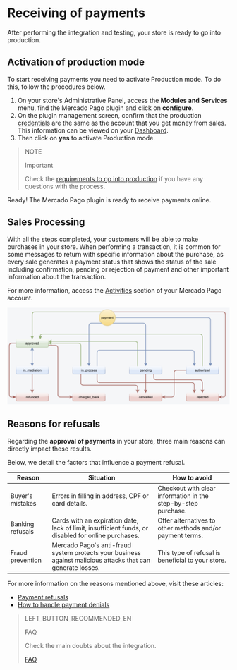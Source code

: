 # Receiving of payments
 
After performing the integration and testing, your store is ready to go into production.
 
## Activation of production mode
 
To start receiving payments you need to activate Production mode. To do this, follow the procedures below.
 
1. On your store's Administrative Panel, access the **Modules and Services** menu, find the Mercado Pago plugin and click on **configure**.
2. On the plugin management screen, confirm that the production [credentials](https://www.mercadopago[FAKER][URL][DOMAIN]/developers/en/guides/resources/credentials) are the same as the account that you get money from sales. This information can be viewed on your [Dashboard](https://www.mercadopago.com.br/developers/panel).
3. Then click on **yes** to activate Production mode.
 
> NOTE
>
> Important
>
> Check the [requirements to go into production](https://www.mercadopago[FAKER][URL][DOMAIN]/developers/en/guides/manage-account/account/go-live-requirements) if you have any questions with the process.
 
Ready! The Mercado Pago plugin is ready to receive payments online.
 
## Sales Processing
 
With all the steps completed, your customers will be able to make purchases in your store. When performing a transaction, it is common for some messages to return with specific information about the purchase, as every sale generates a payment status that shows the status of the sale including confirmation, pending or rejection of payment and other important information about the transaction.
 
For more information, access the [Activities](https://www.mercadopago[FAKER][URL][DOMAIN]/activities) section of your Mercado Pago account.
 
![Payment status](/images/prestashop/status_en.png)

## Reasons for refusals 

Regarding the **approval of payments** in your store, three main reasons can directly impact these results.  

Below, we detail the factors that influence a payment refusal.

| Reason | Situation | How to avoid |
|---|---|---|
| Buyer's mistakes | Errors in filling in address, CPF or card details. | Checkout with clear information in the step-by-step purchase. |
| Banking refusals | Cards with an expiration date, lack of limit, insufficient funds, or disabled for online purchases. | Offer alternatives to other methods and/or payment terms. |
| Fraud prevention | Mercado Pago's anti-fraud system protects your business against malicious attacks that can generate losses.| This type of refusal is beneficial to your store. |

For more information on the reasons mentioned above, visit these articles:

* [Payment refusals](https://conteudo.mercadopago.com.br/entenda-como-funcionam-as-recusas-de-aprovacao-de-pagamentos-no-mercado-pago) 
* [How to handle payment denials](https://conteudo.mercadopago.com.br/como-lidar-com-as-recusas-de-pagamento-do-cartao-de-credito-no-seu-e-commerce)

> LEFT_BUTTON_RECOMMENDED_EN
>
> FAQ
>
> Check the main doubts about the integration.
>
> [FAQ](https://www.mercadopago[FAKER][URL][DOMAIN]/developers/en/guides/plugins/prestashop/faq)